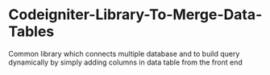 # Codeigniter-Library-To-Merge-Data-Tables
Common library which connects multiple database and to build query dynamically by simply adding columns in data table from the front end
